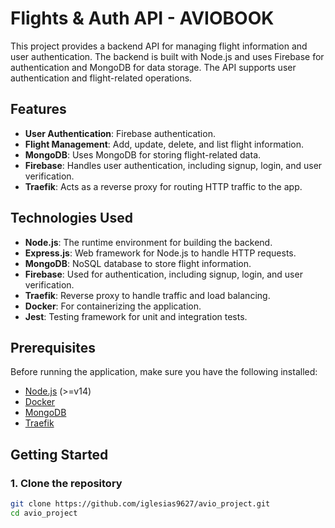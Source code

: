 # Flights & Auth API - AVIOBOOK

This project provides a backend API for managing flight information and user authentication. The backend is built with Node.js and uses Firebase for authentication and MongoDB for data storage. The API supports user authentication and flight-related operations.

## Features

- **User Authentication**: Firebase authentication.
- **Flight Management**: Add, update, delete, and list flight information.
- **MongoDB**: Uses MongoDB for storing flight-related data.
- **Firebase**: Handles user authentication, including signup, login, and user verification.
- **Traefik**: Acts as a reverse proxy for routing HTTP traffic to the app.

## Technologies Used

- **Node.js**: The runtime environment for building the backend.
- **Express.js**: Web framework for Node.js to handle HTTP requests.
- **MongoDB**: NoSQL database to store flight information.
- **Firebase**: Used for authentication, including signup, login, and user verification.
- **Traefik**: Reverse proxy to handle traffic and load balancing.
- **Docker**: For containerizing the application.
- **Jest**: Testing framework for unit and integration tests.

## Prerequisites

Before running the application, make sure you have the following installed:

- [Node.js](https://nodejs.org/) (>=v14)
- [Docker](https://www.docker.com/)
- [MongoDB](https://www.mongodb.com/)
- [Traefik](https://traefik.io/)

## Getting Started

### 1. Clone the repository

```bash
git clone https://github.com/iglesias9627/avio_project.git
cd avio_project

